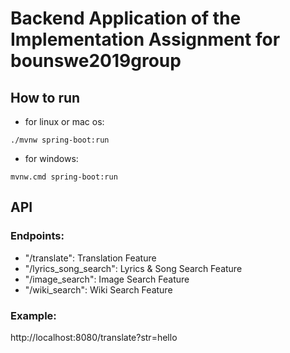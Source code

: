 # Backend Application of the Implementation Assignment for bounswe2019group


## How to run
* for linux or mac os:
```
./mvnw spring-boot:run
```

* for windows:
```
mvnw.cmd spring-boot:run
```

## API

### Endpoints:
* "/translate": Translation Feature
* "/lyrics_song_search": Lyrics & Song Search Feature
* "/image_search": Image Search Feature
* "/wiki_search": Wiki Search Feature

### Example:
http://localhost:8080/translate?str=hello